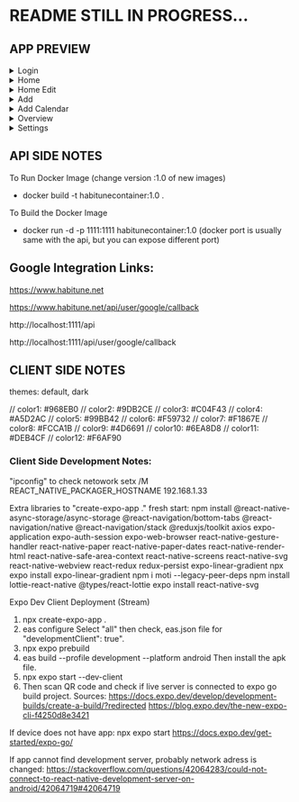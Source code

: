 # README STILL IN PROGRESS...

## APP PREVIEW

<details>
  <summary>Login</summary>
  
  <img src="https://github-production-user-asset-6210df.s3.amazonaws.com/15816386/266962836-bad05767-a977-4d16-ae4f-d1f592d95469.jpg" width="400" title="Home">
  
</details>
<details>
  <summary>Home</summary>
  
  <img src="https://github-production-user-asset-6210df.s3.amazonaws.com/15816386/266962834-abef1cbb-fefb-4522-ac0f-600931e4fc13.jpg" width="400" title="Home">
  
</details>
<details>
  <summary>Home Edit</summary>
  
  <img src="https://github-production-user-asset-6210df.s3.amazonaws.com/15816386/266962831-371b3226-d567-4ae1-b134-a2073704f7ee.jpg" width="400" title="Home">
  
</details>
<details>
  <summary>Add</summary>
  
  <img src="https://github-production-user-asset-6210df.s3.amazonaws.com/15816386/266962827-282a3901-204f-4da3-8384-2b956da82f8d.jpg" width="400" title="Home">
  
</details>
<details>
  <summary>Add Calendar</summary>
  
  <img src="https://github-production-user-asset-6210df.s3.amazonaws.com/15816386/266962820-350dc24f-6219-4f7f-908c-f182dee1cc0e.jpg" width="400" title="Home">
  
</details>
<details>
  <summary>Overview</summary>
  
  <img src="https://github-production-user-asset-6210df.s3.amazonaws.com/15816386/266962841-2ceccd2b-24a6-420e-9d02-5c22c9d25352.jpg" width="400" title="Home">
  
</details>
<details>
  <summary>Settings</summary>
  
  <img src="https://github-production-user-asset-6210df.s3.amazonaws.com/15816386/266962842-2032fbd9-b25f-412f-82c7-833ec58b560a.jpg" width="400" title="Home">
  
</details>

## API SIDE NOTES

To Run Docker Image
(change version :1.0 of new images)

- docker build -t habitunecontainer:1.0 .

To Build the Docker Image

- docker run -d -p 1111:1111 habitunecontainer:1.0
  (docker port is usually same with the api, but you can expose different port)

## Google Integration Links:

https://www.habitune.net

https://www.habitune.net/api/user/google/callback

http://localhost:1111/api

http://localhost:1111/api/user/google/callback

## CLIENT SIDE NOTES

themes: default, dark

// color1: #968EB0
// color2: #9DB2CE
// color3: #C04F43
// color4: #A5D2AC
// color5: #99BB42
// color6: #F59732
// color7: #F1867E
// color8: #FCCA1B
// color9: #4D6691
// color10: #6EA8D8
// color11: #DEB4CF
// color12: #F6AF90

### Client Side Development Notes:

"ipconfig" to check netowork
setx /M REACT_NATIVE_PACKAGER_HOSTNAME 192.168.1.33

Extra libraries to "create-expo-app ." fresh start:
npm install @react-native-async-storage/async-storage @react-navigation/bottom-tabs @react-navigation/native @react-navigation/stack @reduxjs/toolkit axios expo-application expo-auth-session expo-web-browser react-native-gesture-handler react-native-paper react-native-paper-dates react-native-render-html react-native-safe-area-context react-native-screens react-native-svg react-native-webview react-redux redux-persist expo-linear-gradient
npx expo install expo-linear-gradient
npm i moti --legacy-peer-deps
npm install lottie-react-native @types/react-lottie
expo install react-native-svg

Expo Dev Client Deployment (Stream)

1. npx create-expo-app .
2. eas configure
   Select "all" then check, eas.json file for "developmentClient": true".
3. npx expo prebuild
4. eas build --profile development --platform android
   Then install the apk file.
5. npx expo start --dev-client
6. Then scan QR code and check if live server is connected to expo go build project.
   Sources: https://docs.expo.dev/develop/development-builds/create-a-build/?redirected
   https://blog.expo.dev/the-new-expo-cli-f4250d8e3421

If device does not have app:
npx expo start
https://docs.expo.dev/get-started/expo-go/

If app cannot find development server, probably network adress is changed:
https://stackoverflow.com/questions/42064283/could-not-connect-to-react-native-development-server-on-android/42064719#42064719

